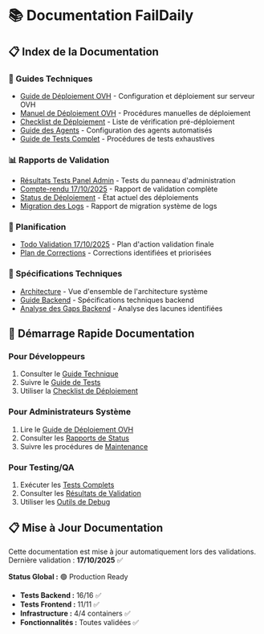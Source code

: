# 📚 Documentation FailDaily

## 📋 Index de la Documentation

### 📖 Guides Techniques
- [Guide de Déploiement OVH](guides/deploy-ovh-guide.md) - Configuration et déploiement sur serveur OVH
- [Manuel de Déploiement OVH](guides/deploy-ovh-manual.md) - Procédures manuelles de déploiement
- [Checklist de Déploiement](guides/deployment-checklist.md) - Liste de vérification pré-déploiement
- [Guide des Agents](guides/agents-guide.md) - Configuration des agents automatisés
- [Guide de Tests Complet](guides/testing-complete-guide.md) - Procédures de tests exhaustives

### 📊 Rapports de Validation
- [Résultats Tests Panel Admin](reports/admin-panel-test-results.md) - Tests du panneau d'administration
- [Compte-rendu 17/10/2025](reports/compte-rendu-17-10-2025.md) - Rapport de validation complète
- [Status de Déploiement](reports/deploy-status.md) - État actuel des déploiements
- [Migration des Logs](reports/logs-migration-complete.md) - Rapport de migration système de logs

### 📅 Planification
- [Todo Validation 17/10/2025](planning/todo-validation-17-10-2025.md) - Plan d'action validation finale
- [Plan de Corrections](planning/plan-corrections-faildaily.md) - Corrections identifiées et priorisées

### 📐 Spécifications Techniques
- [Architecture](specs/ARCHITECTURE.md) - Vue d'ensemble de l'architecture système
- [Guide Backend](specs/TECHNICAL_GUIDE.md) - Spécifications techniques backend
- [Analyse des Gaps Backend](specs/BACKEND_GAPS_ANALYSIS.md) - Analyse des lacunes identifiées

## 🚀 Démarrage Rapide Documentation

### Pour Développeurs
1. Consulter le [Guide Technique](specs/TECHNICAL_GUIDE.md)
2. Suivre le [Guide de Tests](guides/testing-complete-guide.md)
3. Utiliser la [Checklist de Déploiement](guides/deployment-checklist.md)

### Pour Administrateurs Système
1. Lire le [Guide de Déploiement OVH](guides/deploy-ovh-guide.md)
2. Consulter les [Rapports de Status](reports/deploy-status.md)
3. Suivre les procédures de [Maintenance](../scripts/maintenance/)

### Pour Testing/QA
1. Exécuter les [Tests Complets](guides/testing-complete-guide.md)
2. Consulter les [Résultats de Validation](reports/)
3. Utiliser les [Outils de Debug](../tools/)

## 📋 Mise à Jour Documentation

Cette documentation est mise à jour automatiquement lors des validations. 
Dernière validation : **17/10/2025** ✅

**Status Global :** 🟢 Production Ready
- **Tests Backend :** 16/16 ✅
- **Tests Frontend :** 11/11 ✅  
- **Infrastructure :** 4/4 containers ✅
- **Fonctionnalités :** Toutes validées ✅